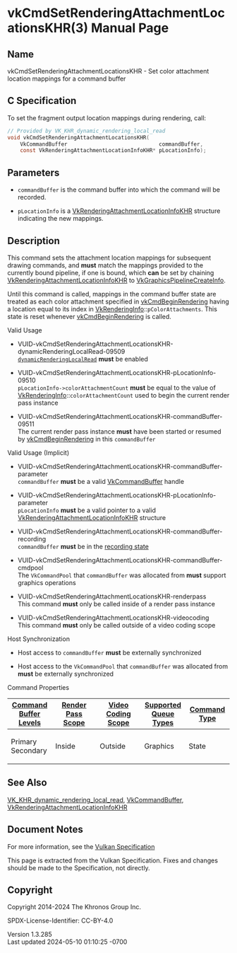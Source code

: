 # vkCmdSetRenderingAttachmentLocationsKHR(3) Manual Page

## Name

vkCmdSetRenderingAttachmentLocationsKHR - Set color attachment location
mappings for a command buffer



## <a href="#_c_specification" class="anchor"></a>C Specification

To set the fragment output location mappings during rendering, call:

``` c
// Provided by VK_KHR_dynamic_rendering_local_read
void vkCmdSetRenderingAttachmentLocationsKHR(
    VkCommandBuffer                             commandBuffer,
    const VkRenderingAttachmentLocationInfoKHR* pLocationInfo);
```

## <a href="#_parameters" class="anchor"></a>Parameters

- `commandBuffer` is the command buffer into which the command will be
  recorded.

- `pLocationInfo` is a
  [VkRenderingAttachmentLocationInfoKHR](https://registry.khronos.org/vulkan/specs/1.3-extensions/man/html/VkRenderingAttachmentLocationInfoKHR.html)
  structure indicating the new mappings.

## <a href="#_description" class="anchor"></a>Description

This command sets the attachment location mappings for subsequent
drawing commands, and **must** match the mappings provided to the
currently bound pipeline, if one is bound, which **can** be set by
chaining
[VkRenderingAttachmentLocationInfoKHR](https://registry.khronos.org/vulkan/specs/1.3-extensions/man/html/VkRenderingAttachmentLocationInfoKHR.html)
to [VkGraphicsPipelineCreateInfo](https://registry.khronos.org/vulkan/specs/1.3-extensions/man/html/VkGraphicsPipelineCreateInfo.html).

Until this command is called, mappings in the command buffer state are
treated as each color attachment specified in
[vkCmdBeginRendering](https://registry.khronos.org/vulkan/specs/1.3-extensions/man/html/vkCmdBeginRendering.html) having a location equal
to its index in
[VkRenderingInfo](https://registry.khronos.org/vulkan/specs/1.3-extensions/man/html/VkRenderingInfo.html)::`pColorAttachments`. This state
is reset whenever [vkCmdBeginRendering](https://registry.khronos.org/vulkan/specs/1.3-extensions/man/html/vkCmdBeginRendering.html) is
called.

Valid Usage

- <a
  href="#VUID-vkCmdSetRenderingAttachmentLocationsKHR-dynamicRenderingLocalRead-09509"
  id="VUID-vkCmdSetRenderingAttachmentLocationsKHR-dynamicRenderingLocalRead-09509"></a>
  VUID-vkCmdSetRenderingAttachmentLocationsKHR-dynamicRenderingLocalRead-09509  
  <a
  href="https://registry.khronos.org/vulkan/specs/1.3-extensions/html/vkspec.html#features-dynamicRenderingLocalRead"
  target="_blank"
  rel="noopener"><code>dynamicRenderingLocalRead</code></a> **must** be
  enabled

- <a
  href="#VUID-vkCmdSetRenderingAttachmentLocationsKHR-pLocationInfo-09510"
  id="VUID-vkCmdSetRenderingAttachmentLocationsKHR-pLocationInfo-09510"></a>
  VUID-vkCmdSetRenderingAttachmentLocationsKHR-pLocationInfo-09510  
  `pLocationInfo->colorAttachmentCount` **must** be equal to the value
  of [VkRenderingInfo](https://registry.khronos.org/vulkan/specs/1.3-extensions/man/html/VkRenderingInfo.html)::`colorAttachmentCount`
  used to begin the current render pass instance

- <a
  href="#VUID-vkCmdSetRenderingAttachmentLocationsKHR-commandBuffer-09511"
  id="VUID-vkCmdSetRenderingAttachmentLocationsKHR-commandBuffer-09511"></a>
  VUID-vkCmdSetRenderingAttachmentLocationsKHR-commandBuffer-09511  
  The current render pass instance **must** have been started or resumed
  by [vkCmdBeginRendering](https://registry.khronos.org/vulkan/specs/1.3-extensions/man/html/vkCmdBeginRendering.html) in this
  `commandBuffer`

Valid Usage (Implicit)

- <a
  href="#VUID-vkCmdSetRenderingAttachmentLocationsKHR-commandBuffer-parameter"
  id="VUID-vkCmdSetRenderingAttachmentLocationsKHR-commandBuffer-parameter"></a>
  VUID-vkCmdSetRenderingAttachmentLocationsKHR-commandBuffer-parameter  
  `commandBuffer` **must** be a valid
  [VkCommandBuffer](https://registry.khronos.org/vulkan/specs/1.3-extensions/man/html/VkCommandBuffer.html) handle

- <a
  href="#VUID-vkCmdSetRenderingAttachmentLocationsKHR-pLocationInfo-parameter"
  id="VUID-vkCmdSetRenderingAttachmentLocationsKHR-pLocationInfo-parameter"></a>
  VUID-vkCmdSetRenderingAttachmentLocationsKHR-pLocationInfo-parameter  
  `pLocationInfo` **must** be a valid pointer to a valid
  [VkRenderingAttachmentLocationInfoKHR](https://registry.khronos.org/vulkan/specs/1.3-extensions/man/html/VkRenderingAttachmentLocationInfoKHR.html)
  structure

- <a
  href="#VUID-vkCmdSetRenderingAttachmentLocationsKHR-commandBuffer-recording"
  id="VUID-vkCmdSetRenderingAttachmentLocationsKHR-commandBuffer-recording"></a>
  VUID-vkCmdSetRenderingAttachmentLocationsKHR-commandBuffer-recording  
  `commandBuffer` **must** be in the [recording
  state](#commandbuffers-lifecycle)

- <a
  href="#VUID-vkCmdSetRenderingAttachmentLocationsKHR-commandBuffer-cmdpool"
  id="VUID-vkCmdSetRenderingAttachmentLocationsKHR-commandBuffer-cmdpool"></a>
  VUID-vkCmdSetRenderingAttachmentLocationsKHR-commandBuffer-cmdpool  
  The `VkCommandPool` that `commandBuffer` was allocated from **must**
  support graphics operations

- <a href="#VUID-vkCmdSetRenderingAttachmentLocationsKHR-renderpass"
  id="VUID-vkCmdSetRenderingAttachmentLocationsKHR-renderpass"></a>
  VUID-vkCmdSetRenderingAttachmentLocationsKHR-renderpass  
  This command **must** only be called inside of a render pass instance

- <a href="#VUID-vkCmdSetRenderingAttachmentLocationsKHR-videocoding"
  id="VUID-vkCmdSetRenderingAttachmentLocationsKHR-videocoding"></a>
  VUID-vkCmdSetRenderingAttachmentLocationsKHR-videocoding  
  This command **must** only be called outside of a video coding scope

Host Synchronization

- Host access to `commandBuffer` **must** be externally synchronized

- Host access to the `VkCommandPool` that `commandBuffer` was allocated
  from **must** be externally synchronized

Command Properties

<table class="tableblock frame-all grid-all stretch">
<colgroup>
<col style="width: 20%" />
<col style="width: 20%" />
<col style="width: 20%" />
<col style="width: 20%" />
<col style="width: 20%" />
</colgroup>
<thead>
<tr class="header">
<th class="tableblock halign-left valign-top"><a
href="#VkCommandBufferLevel">Command Buffer Levels</a></th>
<th class="tableblock halign-left valign-top"><a
href="#vkCmdBeginRenderPass">Render Pass Scope</a></th>
<th class="tableblock halign-left valign-top"><a
href="#vkCmdBeginVideoCodingKHR">Video Coding Scope</a></th>
<th class="tableblock halign-left valign-top"><a
href="#VkQueueFlagBits">Supported Queue Types</a></th>
<th class="tableblock halign-left valign-top"><a
href="#fundamentals-queueoperation-command-types">Command Type</a></th>
</tr>
</thead>
<tbody>
<tr class="odd">
<td class="tableblock halign-left valign-top"><p>Primary<br />
Secondary</p></td>
<td class="tableblock halign-left valign-top"><p>Inside</p></td>
<td class="tableblock halign-left valign-top"><p>Outside</p></td>
<td class="tableblock halign-left valign-top"><p>Graphics</p></td>
<td class="tableblock halign-left valign-top"><p>State</p></td>
</tr>
</tbody>
</table>

## <a href="#_see_also" class="anchor"></a>See Also

[VK_KHR_dynamic_rendering_local_read](https://registry.khronos.org/vulkan/specs/1.3-extensions/man/html/VK_KHR_dynamic_rendering_local_read.html),
[VkCommandBuffer](https://registry.khronos.org/vulkan/specs/1.3-extensions/man/html/VkCommandBuffer.html),
[VkRenderingAttachmentLocationInfoKHR](https://registry.khronos.org/vulkan/specs/1.3-extensions/man/html/VkRenderingAttachmentLocationInfoKHR.html)

## <a href="#_document_notes" class="anchor"></a>Document Notes

For more information, see the <a
href="https://registry.khronos.org/vulkan/specs/1.3-extensions/html/vkspec.html#vkCmdSetRenderingAttachmentLocationsKHR"
target="_blank" rel="noopener">Vulkan Specification</a>

This page is extracted from the Vulkan Specification. Fixes and changes
should be made to the Specification, not directly.

## <a href="#_copyright" class="anchor"></a>Copyright

Copyright 2014-2024 The Khronos Group Inc.

SPDX-License-Identifier: CC-BY-4.0

Version 1.3.285  
Last updated 2024-05-10 01:10:25 -0700

